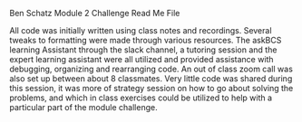 Ben Schatz
Module 2 Challenge Read Me File

All code was initially written using class notes and recordings.  Several tweaks to formatting were made through various resources.  The askBCS learning Assistant through the slack channel, a tutoring session and the expert learning assistant were all utilized and provided assistance with debugging, organizing and rearranging code.  An out of class zoom call was also set up between about 8 classmates.  Very little code was shared during this session, it was more of strategy session on how to go about solving the problems, and which in class exercises could be utilized to help with a particular part of the module challenge.
